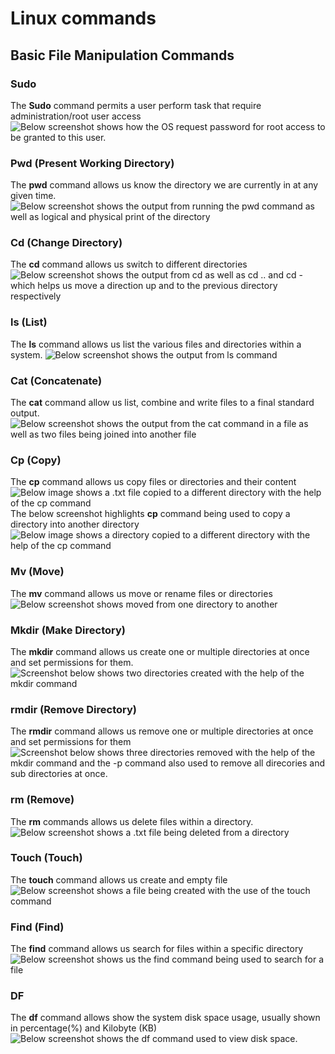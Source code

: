 # Linux commands
## Basic File Manipulation Commands
### Sudo
The **Sudo** command permits a user perform task that require administration/root user access
![Below screenshot shows how the OS request password for root access to be granted to this user.](Images/Sudo.png)
### Pwd (**Present Working Directory**)
The **pwd** command allows us know the directory we are currently in at any given time.
![Below screenshot shows the output from running the pwd command as well as logical and physical print of the directory](Images/PWD.png)
### Cd (**Change Directory**)
The **cd** command allows us switch to different directories
![Below screenshot shows the output from cd as well as cd .. and cd - which helps us move a direction up and to the previous directory respectively](Images/Cd.png)
### ls (**List**)
The **ls** command allows us list the various files and directories within a system.
![Below screenshot shows the output from ls command](Images/Ls.png)
### Cat (**Concatenate**)
The **cat** command allow us list, combine and write files to a final standard output.
![Below screenshot shows the output from the cat command in a  file as well as two files being joined into another file](Images/Cat1.png)
### Cp (**Copy**)
The **cp** command allows us copy files or directories and their content
![Below image shows a .txt file copied to a different directory with the help of the cp command](Images/Cp_command.png)
The below screenshot highlights **cp** command being used to copy a directory into another directory
![Below image shows a directory copied to a different directory with the help of the cp command](Images/CP_move_Dir.png)
### Mv (**Move**)
The **mv** command allows us move or rename files or directories
![Below screenshot shows moved from one directory to another](Images/MV.png)
### Mkdir (**Make Directory**)
The **mkdir** command allows us create one or multiple directories at once and set permissions for them.
![Screenshot below shows two directories created with the help of the mkdir command](Images/mkdir.png)
### rmdir (**Remove Directory**)
The **rmdir** command allows us remove one or multiple directories at once and set permissions for them
![Screenshot below shows three directories removed with the help of the mkdir command and the -p command also used to remove all direcories and sub directories at once.](Images/rmdir.png)
### rm (**Remove**)
The **rm** commands allows us delete files within a directory.
![Below screenshot shows a .txt file being deleted from a directory](Images/Rm.png)
### Touch (**Touch**)
The **touch** command allows us create and empty file
![Below screenshot shows a file being created with the use of the touch command](Images/Touch.png)
### Find (**Find**)
The **find** command allows us search for files within a specific directory
![Below screenshot shows us the find command being used to search for a file](Images/Find.png)
### DF
The **df** command allows show the system disk space usage, usually shown in percentage(%) and Kilobyte (KB)
![Below screenshot shows the df command used to view disk space.](Images/DF.png)
